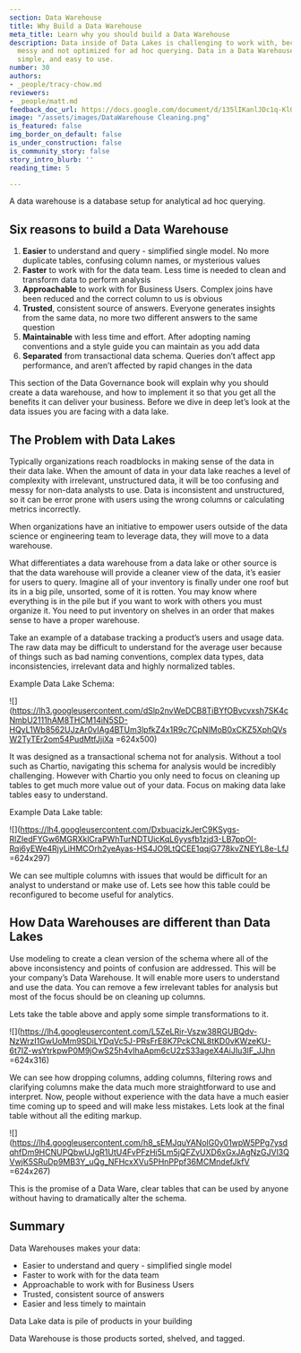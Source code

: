 ```yaml
---
section: Data Warehouse
title: Why Build a Data Warehouse
meta_title: Learn why you should build a Data Warehouse
description: Data inside of Data Lakes is challenging to work with, because it is
  messy and not optimized for ad hoc querying. Data in a Data Warehouse is clean,
  simple, and easy to use.
number: 30
authors:
- _people/tracy-chow.md
reviewers:
- _people/matt.md
feedback_doc_url: https://docs.google.com/document/d/135lIKanlJDc1q-KlQwlYzq7kAcPRyi_VZ1oXOrklXW4/edit?usp=sharing
image: "/assets/images/DataWarehouse Cleaning.png"
is_featured: false
img_border_on_default: false
is_under_construction: false
is_community_story: false
story_intro_blurb: ''
reading_time: 5

---
```

A data warehouse is a database setup for analytical ad hoc querying.

## Six reasons to build a Data Warehouse

1. **Easier** to understand and query - simplified single model. No more duplicate tables, confusing column names, or mysterious values
2. **Faster** to work with for the data team. Less time is needed to clean and transform data to perform analysis
3. **Approachable** to work with for Business Users. Complex joins have been reduced and the correct column to us is obvious
4. **Trusted**, consistent source of answers. Everyone generates insights from the same data, no more two different answers to the same question
5. **Maintainable** with less time and effort. After adopting naming conventions and a style guide you can maintain as you add data
6. **Separated** from transactional data schema. Queries don’t affect app performance, and aren’t affected by rapid changes in the data

This section of the Data Governance book will explain why you should create a data warehouse, and how to implement it so that you get all the benefits it can deliver your business. Before we dive in deep let’s look at the data issues you are facing with a data lake.

## The Problem with Data Lakes

Typically organizations reach roadblocks in making sense of the data in their data lake. When the amount of data in your data lake reaches a level of complexity with irrelevant, unstructured data, it will be too confusing and messy for non-data analysts to use. Data is inconsistent and unstructured, so it can be error prone with users using the wrong columns or calculating metrics incorrectly.

When organizations have an initiative to empower users outside of the data science or engineering team to leverage data, they will move to a data warehouse.

What differentiates a data warehouse from a data lake or other source is that the data warehouse will provide a cleaner view of the data, it’s easier for users to query. Imagine all of your inventory is finally under one roof but its in a big pile, unsorted, some of it is rotten. You may know where everything is in the pile but if you want to work with others you must organize it. You need to put inventory on shelves in an order that makes sense to have a proper warehouse.

Take an example of a database tracking a product’s users and usage data. The raw data may be difficult to understand for the average user because of things such as bad naming conventions, complex data types, data inconsistencies, irrelevant data and highly normalized tables.

Example Data Lake Schema:

![](https://lh3.googleusercontent.com/dSlp2nvWeDCB8TiBYfOBvcvxsh7SK4cNmbU2111hAM8THCM14iN5SD-HQyL1Wb8562UJzAr0vIAg4BTUm3lpfkZ4x1R9c7CpNlMoB0xCKZ5XphQVsW2TyTEr2om54PudMtfJjiXa =624x500)

It was designed as a transactional schema not for analysis. Without a tool such as Chartio, navigating this schema for analysis would be incredibly challenging. However with Chartio you only need to focus on cleaning up tables to get much more value out of your data. Focus on making data lake tables easy to understand.

Example Data Lake table:

![](https://lh4.googleusercontent.com/DxbuacizkJerC9KSygs-RlZIedFYGw6MGRXklCraPWhTurNDTUicKqL6yysfb1zjd3-LB7ppOI-Rqi6yEWe4RjyLiHMCOrh2yeAyas-HS4JO9LtQCEE1qqjG778kvZNEYL8e-LfJ =624x297)

We can see multiple columns with issues that would be difficult for an analyst to understand or make use of. Lets see how this table could be reconfigured to become useful for analytics.

## How Data Warehouses are different than Data Lakes

Use modeling to create a clean version of the schema where all of the above inconsistency and points of confusion are addressed. This will be your company’s Data Warehouse. It will enable more users to understand and use the data. You can remove a few irrelevant tables for analysis but most of the focus should be on cleaning up columns.

Lets take the table above and apply some simple transformations to it.

![](https://lh4.googleusercontent.com/L5ZeLRir-Vszw38RGUBQdv-NzWrzI1GwUoMm9SDiLYDqVc5J-PRsFrE8K7PckCNL8tKD0vKWzeKU-6t7IZ-wsYtrkpwP0M9jOwS25h4vIhaApm6cU2zS33ageX4AiJIu3lF_JJhn =624x316)

We can see how dropping columns, adding columns, filtering rows and clarifying columns make the data much more straightforward to use and interpret. Now, people without experience with the data have a much easier time coming up to speed and will make less mistakes. Lets look at the final table without all the editing markup.

![](https://lh4.googleusercontent.com/h8_sEMJquYANolG0y01wpW5PPg7ysdqhfDm9HCNUPQbwUJgR1UtU4FvPFzHi5Lm5jQFZvUXD6xGxJAgNzGJVl3QVwjK5SRuDp9MB3Y_uQg_NFHcxXVu5PHnPPpf36MCMndefJkfV =624x267)

This is the promise of a Data Ware, clear tables that can be used by anyone without having to dramatically alter the schema.

## Summary

Data Warehouses makes your data:

* Easier to understand and query - simplified single model
* Faster to work with for the data team
* Approachable to work with for Business Users
* Trusted, consistent source of answers
* Easier and less timely to maintain

Data Lake data is pile of products in your building

Data Warehouse is those products sorted, shelved, and tagged.